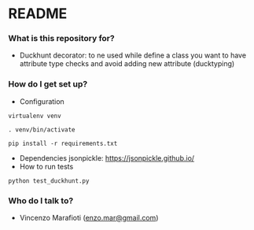 # README #


### What is this repository for? ###

* Duckhunt decorator: to ne used while define a class you want to have attribute type checks and avoid adding new attribute (ducktyping)

### How do I get set up? ###

* Configuration

`virtualenv venv`

`. venv/bin/activate`

`pip install -r requirements.txt`

* Dependencies
jsonpickle: https://jsonpickle.github.io/
* How to run tests

`python test_duckhunt.py`

### Who do I talk to? ###

* Vincenzo Marafioti (enzo.mar@gmail.com)
